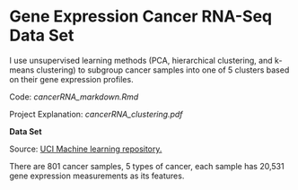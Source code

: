 # Gene Expression Cancer RNA-Seq Data Set

I use unsupervised learning methods (PCA, hierarchical clustering, 
and k-means clustering) to subgroup cancer samples into one of 5 clusters based
on their gene expression profiles. 

Code: *cancerRNA_markdown.Rmd*

Project Explanation: *cancerRNA_clustering.pdf*

**Data Set**

Source: [UCI Machine learning repository.](https://archive.ics.uci.edu/ml/datasets/gene+expression+cancer+RNA-Seq)

There are 801 cancer samples, 5 types of cancer, each sample has 20,531 gene expression
measurements as its features. 